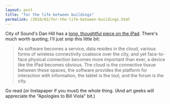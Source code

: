 ```yaml
---
layout: post
title: "for the life between buildings"
permalink: /2010/02/for-the-life-between-buildings.html
---
```


<p>City of Sound&#39;s Dan Hill has a <a href="http://www.cityofsound.com/blog/2010/02/a-machine-for-the-life-between-buildings-some-notes-on-the-ipad.html">long, thoughtful piece on the iPad</a>.  There&#39;s much worth quoting; I&#39;ll just snip this little bit:</p>

<blockquote><p>As software becomes a service, data resides in the cloud, various forms of wireless connectivity coalesce over the city, and yet face-to-face physical connection becomes more important than ever, a device like the iPad becomes obvious. The cloud is the connective tissue between these spaces, the software provides the platform for interaction with information, the tablet is the tool, and the forum is the city.</p></blockquote>

<p>Go read (or Instapaper if you must) the whole thing. (And art geeks will appreciate the &quot;Apologies to Bill Viola&quot; bit.)</p>


